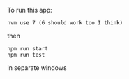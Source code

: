 To run this app:

```
nvm use 7 (6 should work too I think)
```

then

```
npm run start
npm run test
```



in separate windows
